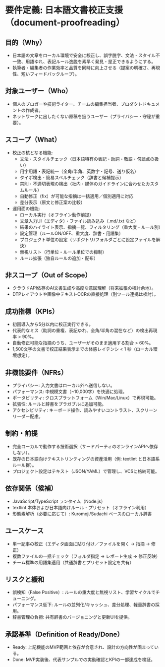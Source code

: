 # 要件定義: 日本語文書校正支援（document-proofreading）

## 目的（Why）
- 日本語の文章をローカル環境で安全に校正し、誤字脱字、文法・スタイル不一致、用語ゆれ、表記ルール逸脱を素早く発見・是正できるようにする。
- 執筆者・編集者の作業効率と品質を同時に向上させる（提案の明確さ、再現性、短いフィードバックループ）。

## 対象ユーザー（Who）
- 個人のブロガーや技術ライター、チームの編集担当者、プロダクトドキュメントの作成者。
- ネットワークに出したくない原稿を扱うユーザー（プライバシー・守秘が重要）。

## スコープ（What）
- 校正の核となる機能:
  - 文法・スタイルチェック（日本語特有の表記・助詞・敬語・句読点の扱い）
  - 用字用語・表記統一（全角/半角、英数字・記号、送り仮名）
  - タイポ検出・簡易スペルチェック（辞書と候補提示）
  - 禁則・不適切表現の検出（社内・媒体のガイドラインに合わせたカスタムルール）
  - 自動修正（fix）が可能な指摘は一括適用／個別適用に対応
  - 差分表示（原文と修正案の比較）
- 運用面の機能:
  - ローカル実行（オフライン動作前提）
  - 文章入力UI（エディタ）・ファイル読み込み（.md/.txt など）
  - 結果のハイライト表示、指摘一覧、フィルタリング（重大度・ルール別）
  - 設定管理（ルールON/OFF、重大度、辞書・用語集）
  - プロジェクト単位の設定（リポジトリ/フォルダごとに設定ファイルを解決）
  - 無視リスト（行単位・ルール単位での抑制）
  - ルール拡張（独自ルールの追加・配布）

## 非スコープ（Out of Scope）
- クラウドAPI依存のAI文書生成や高度な意図理解（将来拡張の検討余地）。
- DTPレイアウトや画像中テキストOCRの直接処理（別ツール連携は検討）。

## 成功指標（KPIs）
- 初回導入から5分以内に校正実行できる。
- 代表的なミス（助詞の重複、表記ゆれ、全角/半角の混在など）の検出再現率 > 90%。
- 自動修正可能な指摘のうち、ユーザーがそのまま適用する割合 > 60%。
- 1,500文字の文書で校正結果表示までの体感レイテンシ < 1 秒（ローカル環境想定）。

## 非機能要件（NFRs）
- プライバシー: 入力文書はローカル外へ送信しない。
- パフォーマンス: 中規模文書（~10,000字）を快適に処理。
- ポータビリティ: クロスプラットフォーム（Win/Mac/Linux）で再現可能。
- 拡張性: ルールと辞書をプラガブルに追加可能。
- アクセシビリティ: キーボード操作、読みやすいコントラスト、スクリーンリーダー配慮。

## 制約・前提
- 完全ローカルで動作する技術選択（サードパーティのオンラインAPIへ依存しない）。
- 既存の日本語向けテキストリンティングの資産活用（例: textlint と日本語系ルール群）。
- プロジェクト設定はテキスト（JSON/YAML）で管理し、VCSに格納可能。

## 依存関係（候補）
- JavaScript/TypeScript ランタイム（Node.js）
- textlint 本体および日本語向けルール・プリセット（オフライン利用）
- 形態素解析（必要に応じて）: Kuromoji/Sudachi ベースのローカル辞書

## ユースケース
- 単一記事の校正（エディタ画面に貼り付け／ファイルを開く → 指摘 → 修正）
- 複数ファイルの一括チェック（フォルダ指定 → レポート生成 → 修正反映）
- チーム標準の用語集適用（共通辞書とプリセット設定を共有）

## リスクと緩和
- 誤検知（False Positive）: ルールの重大度と無視リスト、学習サイクルでチューニング。
- パフォーマンス低下: ルールの並列化/キャッシュ、差分処理、軽量辞書の採用。
- 辞書管理の負担: 共有辞書のバージョニングと更新UIを提供。

## 承認基準（Definition of Ready/Done）
- Ready: 上記機能のMVP範囲と依存が合意され、設計の方向性が固まっている。
- Done: MVP実装後、代表サンプルでの実動確認とKPIの一部達成を検証。
